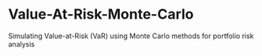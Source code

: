 # Value-At-Risk-Monte-Carlo
Simulating Value-at-Risk (VaR) using Monte Carlo methods for portfolio risk analysis
